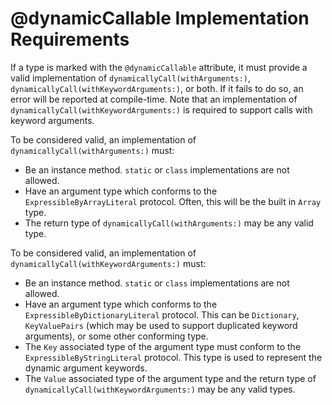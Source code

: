 # @dynamicCallable Implementation Requirements
If a type is marked with the `@dynamicCallable` attribute, it must provide a valid implementation of `dynamicallyCall(withArguments:)`, `dynamicallyCall(withKeywordArguments:)`, or both. If it fails to do so, an error will be reported at compile-time. Note that an implementation of `dynamicallyCall(withKeywordArguments:)` is required to support calls with keyword arguments.

To be considered valid, an implementation of `dynamicallyCall(withArguments:)` must:
- Be an instance method. `static` or `class` implementations are not allowed.
- Have an argument type which conforms to the `ExpressibleByArrayLiteral` protocol. Often, this will be the built in `Array` type.
- The return type of `dynamicallyCall(withArguments:)` may be any valid type.

To be considered valid, an implementation of `dynamicallyCall(withKeywordArguments:)` must:
- Be an instance method. `static` or `class` implementations are not allowed.
- Have an argument type which conforms to the `ExpressibleByDictionaryLiteral` protocol. This can be `Dictionary`, `KeyValuePairs` (which may be used to support duplicated keyword arguments), or some other conforming type.
- The `Key` associated type of the argument type must conform to the `ExpressibleByStringLiteral` protocol. This type is used to represent the dynamic argument keywords.
- The `Value` associated type of the argument type and the return type of `dynamicallyCall(withKeywordArguments:)` may be any valid types.